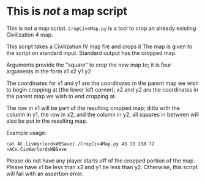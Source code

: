 # This is *not* a map script

This is not a map script.  `CropCiv4Map.py` is a tool to crop an already
existing Civilization 4 map.

This script takes a Civilization IV map file and crops it
The map is given to the script on standard input.  Standard output
has the cropped map.

Arguments provide the "square" to crop the new map to; it is four
arguments in the form x1 x2 y1 y2

The coordinates for x1 and y1 are the coordinates in the parent map we
wish to begin cropping at (the lower left corner); x2 and y2 are the
coordinates in the parent map we wish to end cropping at.

The row in x1 will be part of the resulting cropped map; ditto with the
column in y1, the row in x2, and the column in y2; all squares in between
will also be put in the resulting map.

Example usage:

```
cat AC.CivWarlordsWBSave|./CropCiv4Map.py 43 13 118 72 >ACx.CivWarlordsWBSave
```

Please do not have any player starts off of the cropped portion of the
map.  Please have x1 be less than x2 and y1 be less than y2.  Otherwise,
this script will fail with an assertion error.

